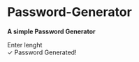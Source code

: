 # Password-Generator

<b> A simple Password Generator </b> 

<span>Enter lenght</span> <br>
<span>&#10003;</span> Password Generated!


